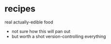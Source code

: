 #   recipes
real actually-edible food

*   not sure how this will pan out
*   but worth a shot version-controlling everything
